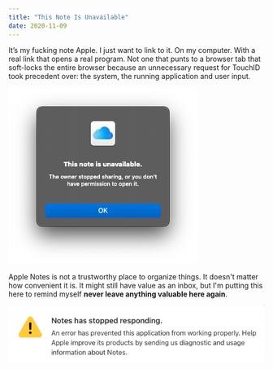 ```yaml
---
title: "This Note Is Unavailable"
date: 2020-11-09
---
```


It’s my fucking note Apple. I just want to link to it. On my computer. With a real link that opens a real program. Not one that punts to a browser tab that soft-locks the entire browser because an unnecessary request for TouchID took precedent over: the system, the running application and user input.

![This note is unavailable](unavailable.png)

Apple Notes is not a trustworthy place to organize things. It doesn't matter how convenient it is. It might still have value as an inbox, but I'm putting this here to remind myself **never leave anything valuable here again**.

![Notes has stopped responding](stopped.png)
